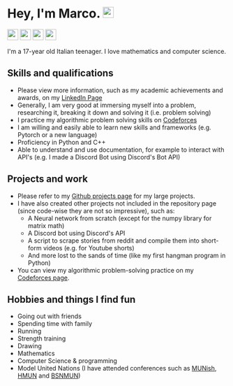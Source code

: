 # Hey, I'm Marco. <img src="https://upload.wikimedia.org/wikipedia/commons/a/a4/Animated-Flag-Italy.gif" height=25>

<a href="https://www.linkedin.com/in/marco-bonato-849734231/"><img src="https://img.shields.io/badge/-linkedin-blue?style=flat&logo=linkedin&logoColor=white" height=25></a>
<a href="https://github.com/MarcoBonato09?tab=repositories"><img src="https://img.shields.io/badge/-github-grey?style=flat&logo=github&logoColor=white" height=25></a>
<a href="mailto:marcobonato09@gmail.com"><img src="https://img.shields.io/badge/-gmail-red?style=flat&logo=gmail&logoColor=white" height=25></a>
<a href="https://codeforces.com/profile/marcobonato"><img src="https://img.shields.io/badge/-codeforces-yellow?style=flat&logo=codeforces&logoColor=white" height=25></a>

I'm a 17-year old Italian teenager. I love mathematics and computer science.
## Skills and qualifications

- Please view more information, such as my academic achievements and awards, on my [LinkedIn Page](https://www.linkedin.com/in/marco-bonato-849734231/)
- Generally, I am very good at immersing myself into a problem, researching it, breaking it down and solving it (i.e. problem solving)
- I practice my algorithmic problem solving skills on [Codeforces](https://codeforces.com)
- I am willing and easily able to learn new skills and frameworks (e.g. Pytorch or a new language)
- Proficiency in Python and C++
- Able to understand and use documentation, for example to interact with API's (e.g. I made a Discord Bot using Discord's Bot API)

## Projects and work

- Please refer to my [Github projects page](https://github.com/MarcoBonato09?tab=repositories) for my large projects.
- I have also created other projects not included in the repository page (since code-wise they are not so impressive), such as:
  - A Neural network from scratch (except for the numpy library for matrix math)
  - A Discord bot using Discord's API
  - A script to scrape stories from reddit and compile them into short-form videos (e.g. for Youtube shorts)
  - And more lost to the sands of time (like my first hangman program in Python)
- You can view my algorithmic problem-solving practice on my [Codeforces page](https://codeforces.com/profile/marcobonato).

## Hobbies and things I find fun 

- Going out with friends
- Spending time with family
- Running
- Strength training
- Drawing
- Mathematics
- Computer Science & programming
- Model United Nations (I have attended conferences such as [MUNish](https://munish.nl/), [HMUN](https://hmun.nl/) and [BSNMUN](https://bsnmun.com/))
